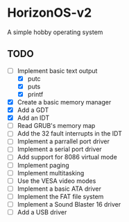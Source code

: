 # HorizonOS-v2
A simple hobby operating system

## TODO
- [ ] Implement basic text output
    - [x] putc
    - [x] puts
    - [x] printf
- [x] Create a basic memory manager
- [x] Add a GDT
- [x] Add an IDT
- [ ] Read GRUB's memory map
- [ ] Add the 32 fault interrupts in the IDT
- [ ] Implement a parrallel port driver
- [ ] Implement a serial port driver
- [ ] Add support for 8086 virtual mode
- [ ] Implement paging
- [ ] Implement multitasking
- [ ] Use the VESA video modes
- [ ] Implement a basic ATA driver
- [ ] Implement the FAT file system
- [ ] Implement a Sound Blaster 16 driver
- [ ] Add a USB driver
